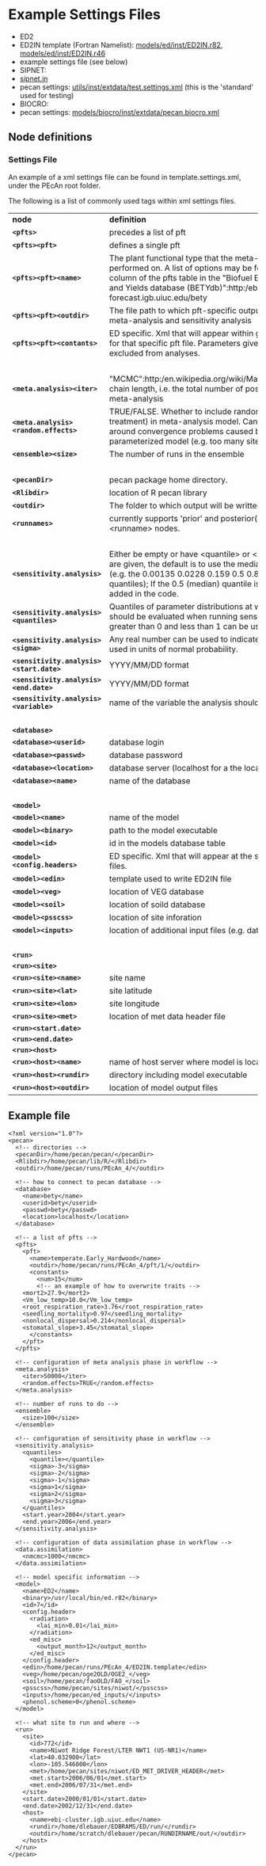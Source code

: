 # Example Settings Files

* ED2
 * ED2IN template (Fortran Namelist): [models/ed/inst/ED2IN.r82](https://github.com/PecanProject/pecan/blob/master/models/ed/inst/ED2IN.r82), [models/ed/inst/ED2IN.r46](https://github.com/PecanProject/pecan/blob/master/models/ed/inst/ED2IN.r46)
 * example settings file (see below)
* SIPNET: 
 * [sipnet.in](https://github.com/PecanProject/pecan/blob/master/models/sipnet/inst/sipnet.in)
 * pecan settings: [utils/inst/extdata/test.settings.xml](https://github.com/PecanProject/pecan/blob/master/utils/inst/extdata/test.settings.xml) (this is the 'standard' used for testing)
* BIOCRO: 
 * pecan settings: [models/biocro/inst/extdata/pecan.biocro.xml](https://github.com/PecanProject/pecan/blob/master/models/biocro/inst/extdata/pecan.biocro.xml)

## Node definitions

### Settings File
An example of a xml settings file can be found in template.settings.xml, under the PEcAn root folder.

The following is a list of commonly used tags within xml settings files.
<table>
  <tr>
    <td><strong>node</strong></td>
    <td> <strong>definition</strong></td>
  </tr>
  <tr>
    <td> <strong><code>&lt;pfts&gt;</code></strong> </td>
    <td> precedes a list of pft </td>
  </tr>
  <tr>
    <td> <strong><code>&lt;pfts&gt;&lt;pft&gt;</code></strong> </td>
    <td> defines a single pft </td>
  </tr>
  <tr>
    <td> <strong><code>&lt;pfts&gt;&lt;pft&gt;&lt;name&gt;</code></strong> </td>
    <td> The plant functional type that the meta-analysis will be performed on. A list of options may be found under the "name" column of the pfts table in the "Biofuel Ecophysioligical Traits and Yields database (BETYdb)":http:/ebi-forecast.igb.uiuc.edu/bety  </td>
  </tr>
  <tr>
    <td> <strong><code>&lt;pfts&gt;&lt;pft&gt;&lt;outdir&gt;</code></strong> </td>
    <td> The file path to which pft-specific output will be placed during meta-analysis and sensitivity analysis </td>
  </tr>
  <tr>
    <td> <strong><code>&lt;pfts&gt;&lt;pft&gt;&lt;contants&gt;</code></strong> </td>
    <td> ED specific. Xml that will appear within generated config files for that specific pft file. Parameters given a constant will be excluded from analyses.</td>
  </tr>
  <tr>
    <td>&nbsp;</td>
    <td></td>
  </tr>
  <tr>
    <td> <strong><code>&lt;meta.analysis&gt;&lt;iter&gt;</code></strong> </td>
    <td> "MCMC":http:/en.wikipedia.org/wiki/Markov_chain_Monte_Carlo  chain length, i.e. the total number of posterior samples in the meta-analysis</td>
  </tr>
  <tr>
    <td> <strong><code>&lt;meta.analysis&gt;&lt;random.effects&gt;</code></strong> </td>
    <td> TRUE/FALSE. Whether to include random effects (site, treatment) in meta-analysis model. Can be set to FALSE to work around convergence problems caused by  an over parameterized model (e.g. too many sites, not enough data)  </td>
  </tr>
  <tr>
    <td> <strong><code>&lt;ensemble&gt;&lt;size&gt;</code></strong> </td>
    <td> The number of runs in the ensemble</td>
  </tr>
  <tr>
    <td>&nbsp;</td>
    <td></td>
  </tr>
  <tr>
    <td><strong><code>&lt;pecanDir&gt;</code></strong></td>
    <td> pecan package home directory.</td>
  </tr>
  <tr>
    <td> <strong><code>&lt;Rlibdir&gt;</code></strong> </td>
    <td> location of R pecan library</td>
  </tr>
  <tr>
    <td> <strong><code>&lt;outdir&gt;</code></strong> </td>
    <td> The folder to which output will be written.</td>
  </tr>
  <tr>
    <td> <strong><code>&lt;runnames&gt;</code></strong></td>
    <td> currently supports  'prior' and posterior('post') runs listed in &lt;runname&gt; nodes.</td>
  </tr>
  <tr>
    <td>&nbsp;</td>
    <td></td>
  </tr>
  <tr>
    <td> <strong><code>&lt;sensitivity.analysis&gt;</code></strong> </td>
    <td> Either be empty or have &lt;quantile&gt; or &lt;sigma&gt; nodes. If neither are given, the default is to use the median +/- [1 2 3] x sigma (e.g. the  0.00135 0.0228 0.159 0.5 0.841 0.977 0.999 quantiles);  If the 0.5 (median) quantile is omitted, it will be added in the code. </td>
  </tr>
  <tr>
    <td> <strong><code>&lt;sensitivity.analysis&gt;&lt;quantiles&gt;</code></strong> </td>
    <td> Quantiles of parameter distributions at whic which model should be evaluated when running sensitivity analysis. Values greater than 0 and less than 1 can be used.   </td>
  </tr>
  <tr>
    <td> <strong><code>&lt;sensitivity.analysis&gt;&lt;sigma&gt;</code></strong> </td>
    <td> Any real number can be used to indicate the quantiles to be used in units of normal probability.  </td>
  </tr>
  <tr>
    <td> <strong><code>&lt;sensitivity.analysis&gt;&lt;start.date&gt;</code></strong> </td>
    <td> YYYY/MM/DD format</td>
  </tr>
  <tr>
    <td> <strong><code>&lt;sensitivity.analysis&gt;&lt;end.date&gt;</code></strong> </td>
    <td> YYYY/MM/DD format</td>
  </tr>
  <tr>
    <td> <strong><code>&lt;sensitivity.analysis&gt;&lt;variable&gt;</code></strong> </td>
    <td> name of the variable the analysis should be run for </td>
  </tr>
  <tr>
    <td>&nbsp;</td>
    <td></td>
  </tr>
  <tr>
    <td> <strong><code>&lt;database&gt;</code></strong> </td>
    <td> </td>
  </tr>
  <tr>
    <td> <strong><code>&lt;database&gt;&lt;userid&gt;</code></strong> </td>
    <td> database login </td>
  </tr>
  <tr>
    <td> <strong><code>&lt;database&gt;&lt;passwd&gt;</code></strong> </td>
    <td> database password </td>
  </tr>
  <tr>
    <td> <strong><code>&lt;database&gt;&lt;location&gt;</code></strong> </td>
    <td> database server (localhost for a the local machine)</td>
  </tr>
  <tr>
    <td> <strong><code>&lt;database&gt;&lt;name&gt;</code></strong> </td>
    <td> name of the database </td>
  </tr>
  <tr>
    <td>&nbsp;</td>
    <td></td>
  </tr>
  <tr>
    <td> <strong><code>&lt;model&gt;</code></strong> </td>
    <td>  </td>
  </tr>
  <tr>
    <td> <strong><code>&lt;model&gt;&lt;name&gt;</code></strong> </td>
    <td> name of the model </td>
  </tr>
  <tr>
    <td> <strong><code>&lt;model&gt;&lt;binary&gt;</code></strong> </td>
    <td> path to the model executable </td>
  </tr>
  <tr>
    <td> <strong><code>&lt;model&gt;&lt;id&gt;</code></strong> </td>
    <td> id in the models database table </td>
  </tr>
  <tr>
    <td> <strong><code>&lt;model&gt;&lt;config.headers&gt;</code></strong> </td>
    <td> ED specific. Xml that will appear at the start of generated config files. </td>
  </tr>
  <tr>
    <td> <strong><code>&lt;model&gt;&lt;edin&gt;</code></strong> </td>
    <td> template used to write ED2IN file</td>
  </tr>
  <tr>
    <td> <strong><code>&lt;model&gt;&lt;veg&gt;</code></strong> </td>
    <td> location of VEG database</td>
  </tr>
  <tr>
    <td> <strong><code>&lt;model&gt;&lt;soil&gt;</code></strong> </td>
    <td> location of soild database</td>
  </tr>
  <tr>
    <td> <strong><code>&lt;model&gt;&lt;psscss&gt;</code></strong> </td>
    <td> location of site inforation</td>
  </tr>
  <tr>
    <td> <strong><code>&lt;model&gt;&lt;inputs&gt;</code></strong> </td>
    <td> location of additional input files (e.g. data assimilation data)</td>
  </tr>
  <tr>
    <td>&nbsp;</td>
    <td></td>
  </tr>
  <tr>
    <td> <strong><code>&lt;run&gt;</code></strong> </td>
    <td> </td>
  </tr>
  <tr>
    <td> <strong><code>&lt;run&gt;&lt;site&gt;</code></strong> </td>
    <td> </td>
  </tr>
  <tr>
    <td> <strong><code>&lt;run&gt;&lt;site&gt;&lt;name&gt;</code></strong> </td>
    <td> site name</td>
  </tr>
  <tr>
    <td> <strong><code>&lt;run&gt;&lt;site&gt;&lt;lat&gt;</code></strong> </td>
    <td> site latitude</td>
  </tr>
  <tr>
    <td> <strong><code>&lt;run&gt;&lt;site&gt;&lt;lon&gt;</code></strong> </td>
    <td> site longitude</td>
  </tr>
  <tr>
    <td> <strong><code>&lt;run&gt;&lt;site&gt;&lt;met&gt;</code></strong> </td>
    <td> location of met data header file </td>
  </tr>
  <tr>
    <td> <strong><code>&lt;run&gt;&lt;start.date&gt;</code></strong> </td>
    <td> </td>
  </tr>
  <tr>
    <td> <strong><code>&lt;run&gt;&lt;end.date&gt;</code></strong> </td>
    <td> </td>
  </tr>
  <tr>
    <td> <strong><code>&lt;run&gt;&lt;host&gt;</code></strong> </td>
    <td> </td>
  </tr>
  <tr>
    <td> <strong><code>&lt;run&gt;&lt;host&gt;&lt;name&gt;</code></strong> </td>
    <td> name of host server where model is located  </td>
  </tr>
  <tr>
    <td> <strong><code>&lt;run&gt;&lt;host&gt;&lt;rundir&gt;</code></strong> </td>
    <td> directory including model executable</td>
  </tr>
  <tr>
    <td> <strong><code>&lt;run&gt;&lt;host&gt;&lt;outdir&gt;</code></strong> </td>
    <td> location of model output files</td>
  </tr>
</table>




 

## Example file

```
<?xml version="1.0"?>
<pecan>
  <!-- directories -->
  <pecanDir>/home/pecan/pecan/</pecanDir>
  <Rlibdir>/home/pecan/lib/R/</Rlibdir>
  <outdir>/home/pecan/runs/PEcAn_4/</outdir>

  <!-- how to connect to pecan database -->
  <database>
    <name>bety</name>
    <userid>bety</userid>
    <passwd>bety</passwd>
    <location>localhost</location>
  </database>

  <!-- a list of pfts -->  
  <pfts>
    <pft>
      <name>temperate.Early_Hardwood</name>
      <outdir>/home/pecan/runs/PEcAn_4/pft/1/</outdir>
      <constants>
        <num>15</num>
        <!-- an example of how to overwrite traits -->
	<mort2>27.9</mort2>
	<Vm_low_temp>10.0</Vm_low_temp>
	<root_respiration_rate>3.76</root_respiration_rate>
	<seedling_mortality>0.97</seedling_mortality>
	<nonlocal_dispersal>0.214</nonlocal_dispersal>
	<stomatal_slope>3.45</stomatal_slope>
      </constants>
    </pft>
  </pfts>
  
  <!-- configuration of meta analysis phase in workflow -->
  <meta.analysis>
    <iter>50000</iter>
    <random.effects>TRUE</random.effects>
  </meta.analysis>
  
  <!-- number of runs to do -->
  <ensemble>
    <size>100</size>
  </ensemble>

  <!-- configuration of sensitivity phase in workflow -->
  <sensitivity.analysis>
    <quantiles>
      <quantile></quantile>
      <sigma>-3</sigma>
      <sigma>-2</sigma>
      <sigma>-1</sigma>
      <sigma>1</sigma>
      <sigma>2</sigma>
      <sigma>3</sigma>
    </quantiles>
    <start.year>2004</start.year>
    <end.year>2006</end.year>
  </sensitivity.analysis>

  <!-- configuration of data assimilation phase in workflow -->
  <data.assimilation>
    <nmcmc>1000</nmcmc>
  </data.assimilation>

  <!-- model specific information -->
  <model>
    <name>ED2</name>
    <binary>/usr/local/bin/ed.r82</binary>
    <id>7</id>
    <config.header>
      <radiation>
        <lai_min>0.01</lai_min>
      </radiation>
      <ed_misc>
        <output_month>12</output_month>      
      </ed_misc> 
    </config.header>
    <edin>/home/pecan/runs/PEcAn_4/ED2IN.template</edin>
    <veg>/home/pecan/oge2OLD/OGE2_</veg>
    <soil>/home/pecan/faoOLD/FAO_</soil>
    <psscss>/home/pecan/sites/niwot/</psscss>
    <inputs>/home/pecan/ed_inputs/</inputs>
    <phenol.scheme>0</phenol.scheme>
  </model>

  <!-- what site to run and where -->
  <run>
    <site>
      <id>772</id>
      <name>Niwot Ridge Forest/LTER NWT1 (US-NR1)</name>
      <lat>40.032900</lat>
      <lon>-105.546000</lon>
      <met>/home/pecan/sites/niwot/ED_MET_DRIVER_HEADER</met>
      <met.start>2006/06/01</met.start>
      <met.end>2006/07/31</met.end>
    </site>
    <start.date>2000/01/01</start.date>
    <end.date>2002/12/31</end.date>
    <host>
      <name>ebi-cluster.igb.uiuc.edu</name>
      <rundir>/home/dlebauer/EDBRAMS/ED/run/</rundir>
      <outdir>/home/scratch/dlebauer/pecan/RUNDIRNAME/out/</outdir>
    </host>
  </run>
</pecan>
```